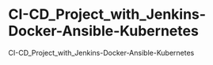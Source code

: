 # CI-CD_Project_with_Jenkins-Docker-Ansible-Kubernetes
CI-CD_Project_with_Jenkins-Docker-Ansible-Kubernetes
